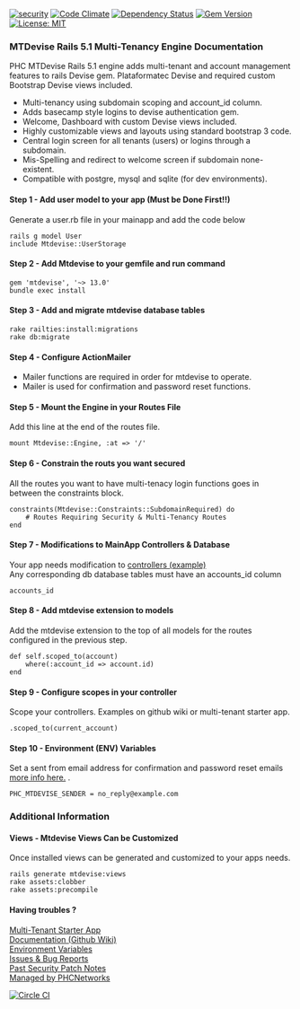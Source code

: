[![security](https://hakiri.io/github/PHCNetworks/multi-tenancy-devise/master.svg)](https://hakiri.io/github/PHCNetworks/multi-tenancy-devise/master)
[![Code Climate](https://codeclimate.com/github/PHCNetworks/multi-tenancy-devise/badges/gpa.svg)](https://codeclimate.com/github/PHCNetworks/multi-tenancy-devise)
[![Dependency Status](https://gemnasium.com/badges/github.com/PHCNetworks/multi-tenancy-devise.svg)](https://gemnasium.com/github.com/PHCNetworks/multi-tenancy-devise)
[![Gem Version](https://badge.fury.io/rb/mtdevise.svg)](https://badge.fury.io/rb/mtdevise)
[![License: MIT](https://img.shields.io/badge/License-MIT-blue.svg)](https://github.com/PHCNetworks/multi-tenancy-devise/blob/master/MIT-LICENSE)

### MTDevise Rails 5.1 Multi-Tenancy Engine Documentation  
PHC MTDevise Rails 5.1 engine adds multi-tenant and account management features to rails Devise gem. Plataformatec Devise and required custom Bootstrap Devise views included.  

* Multi-tenancy using subdomain scoping and account_id column.  
* Adds basecamp style logins to devise authentication gem.  
* Welcome, Dashboard with custom Devise views included.  
* Highly customizable views and layouts using standard bootstrap 3 code.  
* Central login screen for all tenants (users) or logins through a subdomain.  
* Mis-Spelling and redirect to welcome screen if subdomain none-existent.  
* Compatible with postgre, mysql and sqlite (for dev environments).  

#### Step 1 - Add user model to your app (Must be Done First!!)
Generate a user.rb file in your mainapp and add the code below

	rails g model User
	include Mtdevise::UserStorage

#### Step 2 - Add Mtdevise to your gemfile and run command  

	gem 'mtdevise', '~> 13.0'
	bundle exec install

#### Step 3 - Add and migrate mtdevise database tables

	rake railties:install:migrations
	rake db:migrate

#### Step 4 - Configure ActionMailer
* Mailer functions are required in order for mtdevise to operate.
* Mailer is used for confirmation and password reset functions.

#### Step 5 - Mount the Engine in your Routes File
Add this line at the end of the routes file.  

	mount Mtdevise::Engine, :at => '/'

#### Step 6 - Constrain the routs you want secured
All the routes you want to have multi-tenacy login functions goes in between the constraints block.

	constraints(Mtdevise::Constraints::SubdomainRequired) do
		# Routes Requiring Security & Multi-Tenancy Routes  
	end

#### Step 7 - Modifications to MainApp Controllers & Database  
Your app needs modification to [controllers (example)](https://github.com/PHCNetworks/multi-tenancy-devise/wiki/Scoped-Controller-Example)  
Any corresponding db database tables must have an accounts_id column

	accounts_id

#### Step 8 - Add mtdevise extension to models  
Add the mtdevise extension to the top of all models for the routes configured in the previous step.  

	def self.scoped_to(account)
		where(:account_id => account.id)
	end

#### Step 9 - Configure scopes in your controller
Scope your controllers. Examples on github wiki or multi-tenant starter app.

	.scoped_to(current_account)

#### Step 10 - Environment (ENV) Variables
Set a sent from email address for confirmation and password reset emails [more info here.](https://github.com/PHCNetworks/multi-tenancy-devise/wiki/ENV---Environment-Variables)  .  

	PHC_MTDEVISE_SENDER = no_reply@example.com

### Additional Information  

#### Views - Mtdevise Views Can be Customized  
Once installed views can be generated and customized to your apps needs.  

	rails generate mtdevise:views
	rake assets:clobber
	rake assets:precompile

#### Having troubles ?  
[Multi-Tenant Starter App](https://github.com/PHCNetworks/multi-tenancy-starter-devise)  
[Documentation (Github Wiki)](https://github.com/PHCNetworks/multi-tenancy-devise/wiki)  
[Environment Variables](https://github.com/PHCNetworks/multi-tenancy-devise/wiki/ENV---Environment-Variables)  
[Issues & Bug Reports](https://github.com/PHCNetworks/multi-tenancy-devise/issues)  
[Past Security Patch Notes](https://github.com/PHCNetworks/multi-tenancy-devise/wiki/Critical-Security-Updates)  
[Managed by PHCNetworks](http://phcnetworks.net)  

[![Circle CI](https://circleci.com/gh/PHCNetworks/multi-tenancy-devise/tree/master.svg?style=svg)](https://circleci.com/gh/PHCNetworks/multi-tenancy-devise/tree/master)
